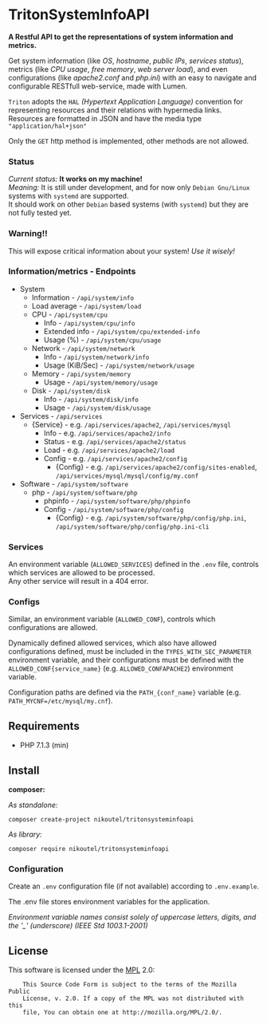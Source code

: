 TritonSystemInfoAPI
===================

**A Restful API to get the representations of system information and metrics.**

Get system information (like *OS*, *hostname*, *public IPs*, *services status*), metrics (like *CPU usage*, *free memory*, *web server load*), 
and even configurations (like *apache2.conf* and *php.ini*) with an easy to navigate and configurable RESTfull web-service, made with Lumen.

`Triton` adopts the `HAL` *(Hypertext Application Language)* convention for representing resources and their relations with hypermedia links.    
Resources are formatted in JSON and have the media type `"application/hal+json"`

Only the `GET` http method is implemented, other methods are not allowed.

### Status ###
*Current status:* **It works on my machine!**    
*Meaning:* It is still under development, and for now only `Debian Gnu/Linux` systems with `systemd` are supported.    
It should work on other `Debian` based systems (with `systemd`) but they are not fully tested yet.

### Warning!! ###
This will expose critical information about your system! *Use it wisely!* 

### Information/metrics - Endpoints ###

* System
    * Information - `/api/system/info`
    * Load average - `/api/system/load`
    * CPU - `/api/system/cpu`
        * Info - `/api/system/cpu/info`
        * Extended info - `/api/system/cpu/extended-info`
        * Usage (%) - `/api/system/cpu/usage`
    * Network - `/api/system/network`
        * Info - `/api/system/network/info`
        * Usage (KiB/Sec)     - `/api/system/network/usage`
    * Memory - `/api/system/memory`
        * Usage - `/api/system/memory/usage`
    * Disk - `/api/system/disk`
        * Info - `/api/system/disk/info`
        * Usage - `/api/system/disk/usage`
* Services - `/api/services`
    * {Service} - e.g. `/api/services/apache2`, `/api/services/mysql`
        * Info - e.g. `/api/services/apache2/info`
        * Status - e.g. `/api/services/apache2/status`
        * Load - e.g. `/api/services/apache2/load`
        * Config - e.g. `/api/services/apache2/config`
            * {Config} - e.g. `/api/services/apache2/config/sites-enabled`, `/api/services/mysql/mysql/config/my.conf`
* Software - `/api/system/software`
    * php - `/api/system/software/php`
        * phpinfo - `/api/system/software/php/phpinfo`
        * Config - `/api/system/software/php/config`
            * {Config} - e.g. `/api/system/software/php/config/php.ini`, `/api/system/software/php/config/php.ini-cli`

### Services ####

An environment variable (`ALLOWED_SERVICES`) defined in the `.env` file, controls which services are allowed to be processed.    
Any other service will result in a 404 error.

### Configs ###

Similar, an environment variable (`ALLOWED_CONF`),  controls which configurations are allowed.

Dynamically defined allowed services, which also have allowed configurations defined, 
must be included in the `TYPES_WITH_SEC_PARAMETER` environment variable, 
and their configurations must be defined with the `ALLOWED_CONF{service_name}` (e.g. `ALLOWED_CONFAPACHE2`) environment variable.

Configuration paths are defined via the `PATH_{conf_name}` variable (e.g. `PATH_MYCNF=/etc/mysql/my.cnf`).

## Requirements ##

* PHP 7.1.3 (min)

## Install ##

**composer:** 

*As standalone:*
```
composer create-project nikoutel/tritonsysteminfoapi
```
*As library:*
```
composer require nikoutel/tritonsysteminfoapi
```


### Configuration ###

Create an `.env` configuration file (if not available) according to `.env.example`.

The .env file stores environment variables for the application.

*Environment variable names consist solely of uppercase letters, digits, and the '_' (underscore) (IEEE Std 1003.1-2001)*

## License ##
This software is licensed under the [MPL](http://www.mozilla.org/MPL/2.0/) 2.0:
```
    This Source Code Form is subject to the terms of the Mozilla Public
    License, v. 2.0. If a copy of the MPL was not distributed with this
    file, You can obtain one at http://mozilla.org/MPL/2.0/.
```
